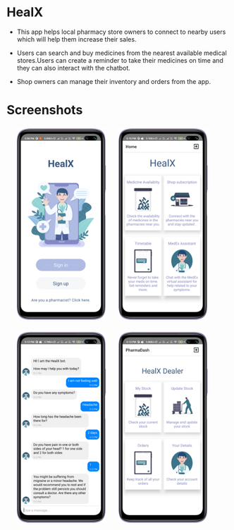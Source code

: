 # HealX 

* This app helps local pharmacy store owners to connect to nearby users which will help them increase their sales.

* Users can search and buy medicines from the nearest available medical stores.Users can create a reminder to take their medicines on time and they can also interact with the chatbot.

* Shop owners can manage their inventory and orders from the app.

# Screenshots
<div align="center" style="margin-top:25px">
<img src="./src/images/1.png" width="40%" style="margin-right:25px;"/>
<img src="./src/images/2.png" width="40%" style="margin-right:25px;"/>
<img src="./src/images/3.png" width="40%" style="margin-right:25px; margin-top:25px"/>
<img src="./src/images/4.png" width="40%" style="margin-right:25px;"/>

</div>

